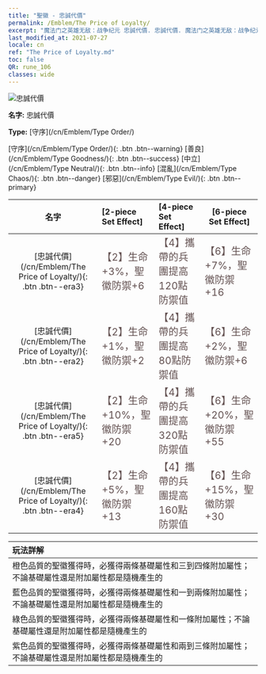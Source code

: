 ```yaml
---
title: "聖徽 - 忠誠代價"
permalink: /Emblem/The Price of Loyalty/
excerpt: "魔法门之英雄无敌：战争纪元 忠誠代價. 忠誠代價. 魔法门之英雄无敌：战争纪元 聖徽 忠誠代價. 魔法门之英雄无敌：战争纪元 守序 忠誠代價"
last_modified_at: 2021-07-27
locale: cn
ref: "The Price of Loyalty.md"
toc: false
QR: rune_106
classes: wide
---
```


  ![忠誠代價](/images/r/rune_icon_106.png)

 **名字:** 忠誠代價

 **Type:** [守序](/cn/Emblem/Type Order/)

  [守序](/cn/Emblem/Type Order/){: .btn .btn--warning}   [善良](/cn/Emblem/Type Goodness/){: .btn .btn--success}   [中立](/cn/Emblem/Type Neutral/){: .btn .btn--info}   [混亂](/cn/Emblem/Type Chaos/){: .btn .btn--danger}   [邪惡](/cn/Emblem/Type Evil/){: .btn .btn--primary} 

  |  名字    | [2-piece Set Effect] | [4-piece Set Effect] | [6-piece Set Effect]  | 
  |:-----------------------:|:-------------------|:-----------------|----------------| 
  | [忠誠代價](/cn/Emblem/The Price of Loyalty/){: .btn .btn--era3} | <span style="color: #645252;font-size:20px">【2】生命+3%，聖徽防禦+6</span> | <span style="color: #645252;font-size:20px">【4】攜帶的兵團提高120點防禦值</span> | <span style="color: #645252;font-size:20px">【6】生命+7%，聖徽防禦+16</span> | 
  | [忠誠代價](/cn/Emblem/The Price of Loyalty/){: .btn .btn--era2} | <span style="color: #645252;font-size:20px">【2】生命+1%，聖徽防禦+2</span> | <span style="color: #645252;font-size:20px">【4】攜帶的兵團提高80點防禦值</span> | <span style="color: #645252;font-size:20px">【6】生命+2%，聖徽防禦+6</span> | 
  | [忠誠代價](/cn/Emblem/The Price of Loyalty/){: .btn .btn--era5} | <span style="color: #645252;font-size:20px">【2】生命+10%，聖徽防禦+20</span> | <span style="color: #645252;font-size:20px">【4】攜帶的兵團提高320點防禦值</span> | <span style="color: #645252;font-size:20px">【6】生命+20%，聖徽防禦+55</span> | 
  | [忠誠代價](/cn/Emblem/The Price of Loyalty/){: .btn .btn--era4} | <span style="color: #645252;font-size:20px">【2】生命+5%，聖徽防禦+13</span> | <span style="color: #645252;font-size:20px">【4】攜帶的兵團提高160點防禦值</span> | <span style="color: #645252;font-size:20px">【6】生命+15%，聖徽防禦+30</span> | 

  |         玩法詳解            | 
  |:-------------------------------|
  | 橙色品質的聖徽獲得時，必獲得兩條基礎屬性和三到四條附加屬性；不論基礎屬性還是附加屬性都是隨機產生的 |
  | 藍色品質的聖徽獲得時，必獲得兩條基礎屬性和一到兩條附加屬性；不論基礎屬性還是附加屬性都是隨機產生的 |
  | 綠色品質的聖徽獲得時，必獲得兩條基礎屬性和一條附加屬性；不論基礎屬性還是附加屬性都是隨機產生的 |
  | 紫色品質的聖徽獲得時，必獲得兩條基礎屬性和兩到三條附加屬性；不論基礎屬性還是附加屬性都是隨機產生的 |
